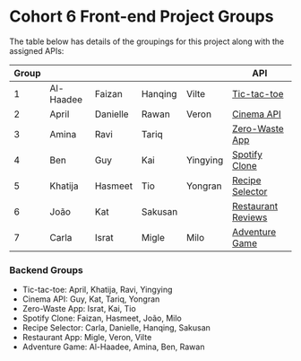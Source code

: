# Cohort 6 Front-end Project Groups

The table below has details of the groupings for this project along with the assigned APIs:

| Group |           |       |          |          | API                |
|-------|-----------|-------|----------|----------|--------------------|
| 1     | Al-Haadee | Faizan | Hanqing | Vilte   | [Tic-tac-toe](https://github.com/RaviHusseinPatel/TicTacToeFinal)        |
| 2     | April     | Danielle | Rawan    | Veron | [Cinema API](https://github.com/katfagg/cinema_project.git)         |
| 3     | Amina     | Ravi  |  Tariq   |          | [Zero-Waste App](https://github.com/tio982/ZeroWaste_API)    |
| 4     | Ben       | Guy   | Kai |    Yingying   | [Spotify Clone](https://github.com/HasmeetKaur/music-api)      |
| 5     | Khatija   | Hasmeet   | Tio  |  Yongran | [Recipe Selector](https://github.com/hanqing2001/API_group_project)    |
| 6     |   João | Kat  | Sakusan      |          | [Restaurant Reviews](https://github.com/VilteNor/GoReviewAPI) |
| 7     | Carla     | Israt | Migle     | Milo    | [Adventure Game](https://github.com/bendesousa/backend_project)     |


### Backend Groups

- Tic-tac-toe: April, Khatija, Ravi, Yingying
- Cinema API: Guy, Kat, Tariq, Yongran
- Zero-Waste App: Israt, Kai, Tio
- Spotify Clone: Faizan, Hasmeet, João, Milo
- Recipe Selector: Carla, Danielle, Hanqing, Sakusan
- Restaurant App: Migle, Veron, Vilte
- Adventure Game: Al-Haadee, Amina, Ben, Rawan

